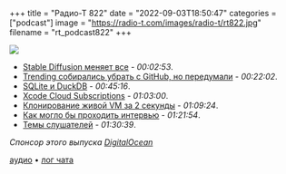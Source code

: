 +++
title = "Радио-Т 822"
date = "2022-09-03T18:50:47"
categories = ["podcast"]
image = "https://radio-t.com/images/radio-t/rt822.jpg"
filename = "rt_podcast822"
+++

![](https://radio-t.com/images/radio-t/rt822.jpg)

- [Stable Diffusion меняет все](https://simonwillison.net/2022/Aug/29/stable-diffusion/) - *00:02:53*.
- [Trending собирались убрать с GitHub, но передумали](https://github.com/orgs/community/discussions/31644) - *00:22:02*.
- [SQLite и DuckDB](https://simonwillison.net/2022/Sep/1/sqlite-duckdb-paper/) - *00:45:16*.
- [Xcode Cloud Subscriptions](https://www.iclarified.com/87184/xcode-cloud-subscriptions-now-available) - *01:03:00*.
- [Клонирование живой VM за 2 секунды](https://codesandbox.io/post/how-we-clone-a-running-vm-in-2-seconds) - *01:09:24*.
- [Как могло бы проходить интервью](https://www.newyorker.com/humor/daily-shouts/if-you-want-this-job-we-must-interview-you-forever) - *01:21:54*.
- [Темы слушателей](https://radio-t.com/p/2022/08/30/prep-822/) - *01:30:39*.

*Спонсор этого выпуска [DigitalOcean](https://do.co/radiot)*


[аудио](https://cdn.radio-t.com/rt_podcast822.mp3) • [лог чата](https://chat.radio-t.com/logs/radio-t-822.html)
<audio src="https://cdn.radio-t.com/rt_podcast822.mp3" preload="none"></audio>
